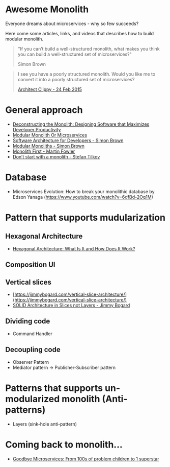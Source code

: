 # Awesome Monolith
Everyone dreams about microservices - why so few succeeds?

Here come some articles, links, and videos that describes how to build modular monolith.

<blockquote>
<p>"If you can’t build a well-structured monolith, what makes you think you can build a well-structured set of microservices?"</p>
<p>Simon Brown</p>
</blockquote> 

<blockquote class="twitter-tweet" data-partner="tweetdeck">
<p lang="en" dir="ltr">I see you have a poorly structured monolith. Would you like me to convert it into a poorly structured set of microservices?</p><a href="https://twitter.com/architectclippy/status/570025079825764352">Architect Clippy - 24 Feb 2015</a></blockquote>

# General approach
- [Deconstructing the Monolith: Designing Software that Maximizes Developer Productivity](https://www.shopify.com/partners/blog/monolith-software)
- [Modular Monolith Or Microservices](https://mozaicworks.com/blog/modular-monolith-microservices/)
- [Software Architecture for Developers - Simon Brown](https://www.youtube.com/watch?v=z1xLDzx7hgw)
- [Modular Monoliths - Simon Brown](https://www.youtube.com/watch?v=5OjqD-ow8GE)
- [Monolith First - Martin Fowler](https://martinfowler.com/bliki/MonolithFirst.html)
- [Don’t start with a monolith - Stefan Tilkov](https://martinfowler.com/articles/dont-start-monolith.html)

# Database
- Microservices Evolution: How to break your monolithic database by Edson Yanaga (https://www.youtube.com/watch?v=6dfBd-2Oq1M)

# Pattern that supports mudularization
  
## Hexagonal Architecture
- [Hexagonal Architecture: What Is It and How Does It Work?](https://blog.ndepend.com/hexagonal-architecture/)

## Composition UI

## Vertical slices
- [https://jimmybogard.com/vertical-slice-architecture/](https://jimmybogard.com/vertical-slice-architecture/)
- [SOLID Architecture in Slices not Layers - Jimmy Bogard](https://vimeo.com/131633177)

## Dividing code
- Command Handler
  
## Decoupling code
- Observer Pattern
- Mediator pattern -> Publisher-Subscriber pattern

# Patterns that supports un-modularized monolith (Anti-patterns)
- Layers (sink-hole anti-pattern)
  

# Coming back to monolith...

- [Goodbye Microservices: From 100s of problem children to 1 superstar](https://segment.com/blog/goodbye-microservices/)

